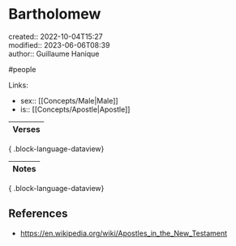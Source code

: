 # Bartholomew

created:: 2022-10-04T15:27  
modified:: 2023-06-06T08:39  
author:: Guillaume Hanique

#people

Links:

- sex:: [[Concepts/Male\|Male]]
- is:: [[Concepts/Apostle\|Apostle]]

| Verses |
| ------ |

{ .block-language-dataview}

| Notes |
| ----- |

{ .block-language-dataview}

## References

- https://en.wikipedia.org/wiki/Apostles_in_the_New_Testament
